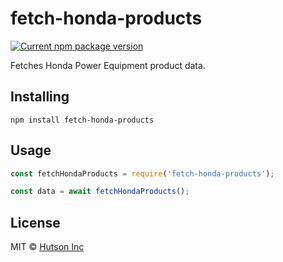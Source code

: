 # fetch-honda-products

[![Current npm package version](https://img.shields.io/npm/v/fetch-honda-products.svg)](https://www.npmjs.com/package/fetch-honda-products) 

Fetches Honda Power Equipment product data.

## Installing

`npm install fetch-honda-products`

## Usage

```js
const fetchHondaProducts = require('fetch-honda-products');

const data = await fetchHondaProducts();
```

## License

MIT © [Hutson Inc](https://www.hutsoninc.com)